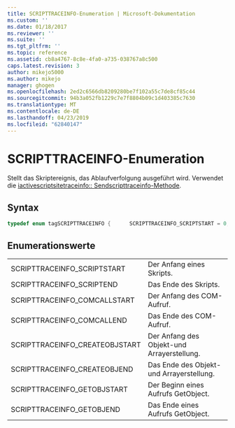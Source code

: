 ```yaml
---
title: SCRIPTTRACEINFO-Enumeration | Microsoft-Dokumentation
ms.custom: ''
ms.date: 01/18/2017
ms.reviewer: ''
ms.suite: ''
ms.tgt_pltfrm: ''
ms.topic: reference
ms.assetid: cb8a4767-8c8e-4fa0-a735-038767a8c500
caps.latest.revision: 3
author: mikejo5000
ms.author: mikejo
manager: ghogen
ms.openlocfilehash: 2ed2c6566db8209280be7f102a55c7de8cf85c44
ms.sourcegitcommit: 94b3a052fb1229c7e7f8804b09c1d403385c7630
ms.translationtype: MT
ms.contentlocale: de-DE
ms.lasthandoff: 04/23/2019
ms.locfileid: "62840147"
---
```

# <a name="scripttraceinfo-enumeration"></a>SCRIPTTRACEINFO-Enumeration
Stellt das Skriptereignis, das Ablaufverfolgung ausgeführt wird. Verwendet die [iactivescriptsitetraceinfo:: Sendscripttraceinfo-Methode](../../winscript/reference/iactivescriptsitetraceinfo-sendscripttraceinfo-method.md).  
  
## <a name="syntax"></a>Syntax  
  
```cpp
typedef enum tagSCRIPTTRACEINFO {      SCRIPTTRACEINFO_SCRIPTSTART = 0,      SCRIPTTRACEINFO_SCRIPTEND   = 1,      SCRIPTTRACEINFO_COMCALLSTART    = 2,      SCRIPTTRACEINFO_COMCALLEND  = 3,      SCRIPTTRACEINFO_CREATEOBJSTART  = 4,      SCRIPTTRACEINFO_CREATEOBJEND    = 5,      SCRIPTTRACEINFO_GETOBJSTART = 6,      SCRIPTTRACEINFO_GETOBJEND   = 7,  } SCRIPTTRACEINFO ;  
```  
  
## <a name="enumeration-values"></a>Enumerationswerte  
  
|||  
|-|-|  
|SCRIPTTRACEINFO_SCRIPTSTART|Der Anfang eines Skripts.|  
|SCRIPTTRACEINFO_SCRIPTEND|Das Ende des Skripts.|  
|SCRIPTTRACEINFO_COMCALLSTART|Der Anfang des COM-Aufruf.|  
|SCRIPTTRACEINFO_COMCALLEND|Das Ende des COM-Aufruf.|  
|SCRIPTTRACEINFO_CREATEOBJSTART|Der Anfang des Objekt-und Arrayerstellung.|  
|SCRIPTTRACEINFO_CREATEOBJEND|Das Ende des Objekt-und Arrayerstellung.|  
|SCRIPTTRACEINFO_GETOBJSTART|Der Beginn eines Aufrufs GetObject.|  
|SCRIPTTRACEINFO_GETOBJEND|Das Ende eines Aufrufs GetObject.|